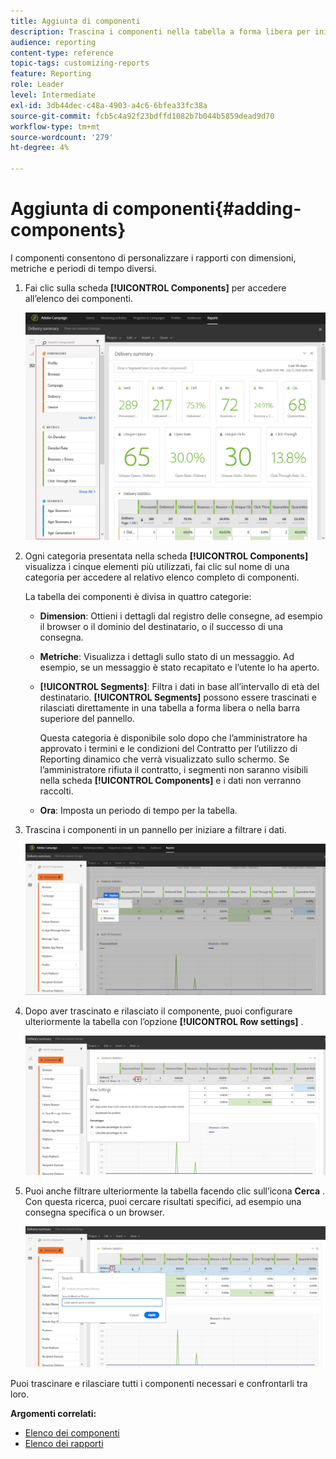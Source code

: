 ```yaml
---
title: Aggiunta di componenti
description: Trascina i componenti nella tabella a forma libera per iniziare a filtrare i dati e a creare il rapporto.
audience: reporting
content-type: reference
topic-tags: customizing-reports
feature: Reporting
role: Leader
level: Intermediate
exl-id: 3db44dec-c48a-4903-a4c6-6bfea33fc38a
source-git-commit: fcb5c4a92f23bdffd1082b7b044b5859dead9d70
workflow-type: tm+mt
source-wordcount: '279'
ht-degree: 4%

---
```


# Aggiunta di componenti{#adding-components}

I componenti consentono di personalizzare i rapporti con dimensioni, metriche e periodi di tempo diversi.

1. Fai clic sulla scheda **[!UICONTROL Components]** per accedere all’elenco dei componenti.

   ![](assets/dynamic_report_components.png)

1. Ogni categoria presentata nella scheda **[!UICONTROL Components]** visualizza i cinque elementi più utilizzati, fai clic sul nome di una categoria per accedere al relativo elenco completo di componenti.

   La tabella dei componenti è divisa in quattro categorie:

   * **Dimension**: Ottieni i dettagli dal registro delle consegne, ad esempio il browser o il dominio del destinatario, o il successo di una consegna.
   * **Metriche**: Visualizza i dettagli sullo stato di un messaggio. Ad esempio, se un messaggio è stato recapitato e l’utente lo ha aperto.
   * **[!UICONTROL Segments]**: Filtra i dati in base all’intervallo di età del destinatario. **[!UICONTROL Segments]** possono essere trascinati e rilasciati direttamente in una tabella a forma libera o nella barra superiore del pannello.

      Questa categoria è disponibile solo dopo che l’amministratore ha approvato i termini e le condizioni del Contratto per l’utilizzo di Reporting dinamico che verrà visualizzato sullo schermo. Se l’amministratore rifiuta il contratto, i segmenti non saranno visibili nella scheda **[!UICONTROL Components]** e i dati non verranno raccolti.

   * **Ora**: Imposta un periodo di tempo per la tabella.

1. Trascina i componenti in un pannello per iniziare a filtrare i dati.

   ![](assets/dynamic_report_components_2.png)

1. Dopo aver trascinato e rilasciato il componente, puoi configurare ulteriormente la tabella con l’opzione **[!UICONTROL Row settings]** .

   ![](assets/dynamic_report_components_3.png)

1. Puoi anche filtrare ulteriormente la tabella facendo clic sull’icona **Cerca** . Con questa ricerca, puoi cercare risultati specifici, ad esempio una consegna specifica o un browser.

   ![](assets/dynamic_report_components_4.png)

Puoi trascinare e rilasciare tutti i componenti necessari e confrontarli tra loro.

**Argomenti correlati:**

* [Elenco dei componenti](../../reporting/using/list-of-components-.md)
* [Elenco dei rapporti](../../reporting/using/defining-the-report-period.md)
